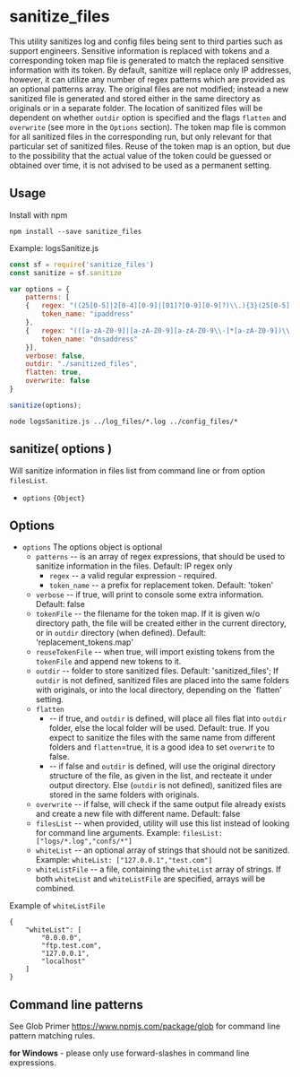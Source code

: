 # sanitize_files

This utility sanitizes log and config files being sent to third parties such as support engineers. Sensitive information is replaced with tokens and a corresponding token map file is generated to match the replaced sensitive information with its token. By default, sanitize will replace only IP addresses, however, it can utilize any number of regex patterns which are provided as an optional patterns array.
The original files are not modified; instead a new sanitized file is generated and stored either in the same directory as originals or in a separate folder. The location of sanitized files will be dependent on whether `outdir` option is specified and the flags `flatten` and `overwrite` (see more in the `Options` section).
The token map file is common for all sanitized files in the corresponding run, but only relevant for that particular set of sanitized files.  Reuse of the token map is an option, but due to the possibility that the actual value of the token could be guessed or obtained over time, it is not advised to be used as a permanent setting.


## Usage

Install with npm

```
npm install --save sanitize_files
```

Example: logsSanitize.js
```javascript
const sf = require('sanitize_files')
const sanitize = sf.sanitize

var options = {
	patterns: [
	{ 	regex: "((25[0-5]|2[0-4][0-9]|[01]?[0-9][0-9]?)\\.){3}(25[0-5]|2[0-4][0-9]|[01]?[0-9][0-9]?)",
		token_name: "ipaddress"
	},
	{	regex: "(([a-zA-Z0-9]|[a-zA-Z0-9][a-zA-Z0-9\\-]*[a-zA-Z0-9])\\.)*([A-Za-z0-9]|[A-Za-z0-9][A-Za-z0-9\\-]*[A-Za-z0-9])\\.test\\.com",
		token_name: "dnsaddress"
	}],
	verbose: false,
	outdir: "./sanitized_files",
	flatten: true,
	overwrite: false
}

sanitize(options);
```

~~~
node logsSanitize.js ../log_files/*.log ../config_files/*
~~~

## sanitize( options )
Will sanitize information in files list from command line or from option `filesList`.

* `options` `{Object}`


## Options

* `options` The options object is optional
   * `patterns` -- is an array of regex expressions, that should be used to sanitize information in the files. Default: IP regex only
		* `regex` -- a valid regular expression - required.
		* `token_name` -- a prefix for replacement token. Default: 'token'
   * `verbose` --  if true, will print to console some extra information. Default: false
   * `tokenFile` -- the filename for the token map. If it is given w/o directory path, the file will be created either in the current directory, or in `outdir` directory (when defined). Default: 'replacement_tokens.map'
   * `reuseTokenFile` -- when true, will import existing tokens from the `tokenFile` and append new tokens to it.
   * `outdir` --  folder to store sanitized files. Default: 'sanitized_files'; If `outdir` is not defined, sanitized files are placed into the same folders with originals, or into the local directory, depending on the `flatten' setting.
   * `flatten` 
		* -- if true, and `outdir` is defined, will place all files flat into `outdir` folder, else the local folder will be used. Default: true. If you expect to sanitize the files with the same name from different folders and `flatten`=true, it is a good idea to set `overwrite` to false.
        * -- if false and `outdir` is defined, will use the original directory structure of the file, as given in the list, and recteate it under output directory. Else (`outdir` is not defined), sanitized files are stored in the same folders with originals.
   * `overwrite` -- if false, will check if the same output file already exists and create a new file with different name. Default: false
   * `filesList` -- when provided, utility will use this list instead of looking for command line arguments. Example: `filesList: ["logs/*.log","confs/*"]`
   * `whiteList` -- an optional array of strings that should not be sanitized. Example: `whiteList: ["127.0.0.1","test.com"]`
   * `whiteListFile` -- a file, containing the `whiteList` array of strings. If both `whiteList` and `whiteListFile` are specified, arrays will be combined. 
   
Example of `whiteListFile`
```
{
	"whiteList": [
		"0.0.0.0",
		"ftp.test.com",
		"127.0.0.1",
		"localhost"
	]
}
```

## Command line patterns

See Glob Primer https://www.npmjs.com/package/glob for command line pattern matching rules.

 **for Windows** - please only use forward-slashes in command line expressions.

